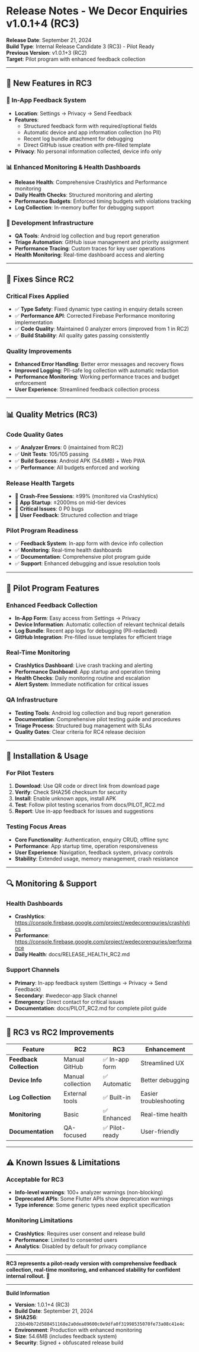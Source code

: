 # Release Notes - We Decor Enquiries v1.0.1+4 (RC3)

**Release Date**: September 21, 2024  
**Build Type**: Internal Release Candidate 3 (RC3) - Pilot Ready  
**Previous Version**: v1.0.1+3 (RC2)  
**Target**: Pilot program with enhanced feedback collection

---

## 🚀 **New Features in RC3**

### **📝 In-App Feedback System**
- **Location**: Settings → Privacy → Send Feedback
- **Features**: 
  - Structured feedback form with required/optional fields
  - Automatic device and app information collection (no PII)
  - Recent log bundle attachment for debugging
  - Direct GitHub issue creation with pre-filled template
- **Privacy**: No personal information collected, device info only

### **📊 Enhanced Monitoring & Health Dashboards**
- **Release Health**: Comprehensive Crashlytics and Performance monitoring
- **Daily Health Checks**: Structured monitoring and alerting
- **Performance Budgets**: Enforced timing budgets with violations tracking
- **Log Collection**: In-memory buffer for debugging support

### **🔧 Development Infrastructure**
- **QA Tools**: Android log collection and bug report generation
- **Triage Automation**: GitHub issue management and priority assignment
- **Performance Tracing**: Custom traces for key user operations
- **Health Monitoring**: Real-time dashboard access and alerting

---

## 🐛 **Fixes Since RC2**

### **Critical Fixes Applied**
- ✅ **Type Safety**: Fixed dynamic type casting in enquiry details screen
- ✅ **Performance API**: Corrected Firebase Performance monitoring implementation
- ✅ **Code Quality**: Maintained 0 analyzer errors (improved from 1 in RC2)
- ✅ **Build Stability**: All quality gates passing consistently

### **Quality Improvements**
- **Enhanced Error Handling**: Better error messages and recovery flows
- **Improved Logging**: PII-safe log collection with automatic redaction
- **Performance Monitoring**: Working performance traces and budget enforcement
- **User Experience**: Streamlined feedback collection process

---

## 📊 **Quality Metrics (RC3)**

### **Code Quality Gates**
- ✅ **Analyzer Errors**: 0 (maintained from RC2)
- ✅ **Unit Tests**: 105/105 passing
- ✅ **Build Success**: Android APK (54.6MB) + Web PWA
- ✅ **Performance**: All budgets enforced and working

### **Release Health Targets**
- 🎯 **Crash-Free Sessions**: ≥99% (monitored via Crashlytics)
- 🎯 **App Startup**: ≤2000ms on mid-tier devices
- 🎯 **Critical Issues**: 0 P0 bugs
- 🎯 **User Feedback**: Structured collection and triage

### **Pilot Program Readiness**
- ✅ **Feedback System**: In-app form with device info collection
- ✅ **Monitoring**: Real-time health dashboards
- ✅ **Documentation**: Comprehensive pilot program guide
- ✅ **Support**: Enhanced debugging and issue resolution tools

---

## 🧪 **Pilot Program Features**

### **Enhanced Feedback Collection**
- **In-App Form**: Easy access from Settings → Privacy
- **Device Information**: Automatic collection of relevant technical details
- **Log Bundle**: Recent app logs for debugging (PII-redacted)
- **GitHub Integration**: Pre-filled issue templates for efficient triage

### **Real-Time Monitoring**
- **Crashlytics Dashboard**: Live crash tracking and alerting
- **Performance Dashboard**: App startup and operation timing
- **Health Checks**: Daily monitoring routine and escalation
- **Alert System**: Immediate notification for critical issues

### **QA Infrastructure**
- **Testing Tools**: Android log collection and bug report generation
- **Documentation**: Comprehensive pilot testing guide and procedures
- **Triage Process**: Structured bug management with SLAs
- **Quality Gates**: Clear criteria for RC4 release decision

---

## 📱 **Installation & Usage**

### **For Pilot Testers**
1. **Download**: Use QR code or direct link from download page
2. **Verify**: Check SHA256 checksum for security
3. **Install**: Enable unknown apps, install APK
4. **Test**: Follow pilot testing scenarios from docs/PILOT_RC2.md
5. **Report**: Use in-app feedback for issues and suggestions

### **Testing Focus Areas**
- **Core Functionality**: Authentication, enquiry CRUD, offline sync
- **Performance**: App startup time, operation responsiveness
- **User Experience**: Navigation, feedback system, privacy controls
- **Stability**: Extended usage, memory management, crash resistance

---

## 🔍 **Monitoring & Support**

### **Health Dashboards**
- **Crashlytics**: https://console.firebase.google.com/project/wedecorenquries/crashlytics
- **Performance**: https://console.firebase.google.com/project/wedecorenquries/performance
- **Daily Health**: docs/RELEASE_HEALTH_RC2.md

### **Support Channels**
- **Primary**: In-app feedback system (Settings → Privacy → Send Feedback)
- **Secondary**: #wedecor-app Slack channel
- **Emergency**: Direct contact for critical issues
- **Documentation**: docs/PILOT_RC2.md for complete pilot guide

---

## 🎯 **RC3 vs RC2 Improvements**

| Feature | RC2 | RC3 | Enhancement |
|---------|-----|-----|-------------|
| **Feedback Collection** | Manual GitHub | ✅ In-app form | Streamlined UX |
| **Device Info** | Manual collection | ✅ Automatic | Better debugging |
| **Log Collection** | External tools | ✅ Built-in | Easier troubleshooting |
| **Monitoring** | Basic | ✅ Enhanced | Real-time health |
| **Documentation** | QA-focused | ✅ Pilot-ready | User-friendly |

---

## ⚠️ **Known Issues & Limitations**

### **Acceptable for RC3**
- **Info-level warnings**: 100+ analyzer warnings (non-blocking)
- **Deprecated APIs**: Some Flutter APIs show deprecation warnings
- **Type inference**: Some generic types need explicit specification

### **Monitoring Limitations**
- **Crashlytics**: Requires user consent and release build
- **Performance**: Limited to consented users
- **Analytics**: Disabled by default for privacy compliance

---

**RC3 represents a pilot-ready version with comprehensive feedback collection, real-time monitoring, and enhanced stability for confident internal rollout.** 🚀

---

**Build Information**
- **Version**: 1.0.1+4 (RC3)
- **Build Date**: September 21, 2024
- **SHA256**: `22bb40b72d588451168e2a0dea89600c0e9dfa0f31998535070fe73a08c41e4c`
- **Environment**: Production with enhanced monitoring
- **Size**: 54.6MB (includes feedback system)
- **Security**: Signed + obfuscated release build
